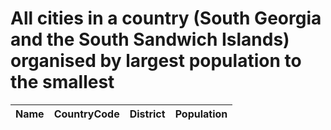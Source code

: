 # All cities in a country (South Georgia and the South Sandwich Islands) organised by largest population to the smallest

| Name | CountryCode | District | Population |
| :--- | :--- | :--- | :---: |
